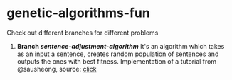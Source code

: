 # genetic-algorithms-fun
Check out different branches for different problems

1. **Branch *sentence-adjustment-algorithm*** 
  It's an algorithm which takes as an input a sentence, creates random population of sentences and outputs the ones with best fitness. Implementation of a tutorial from @sausheong, source: [click](https://sausheong.github.io/posts/a-gentle-introduction-to-genetic-algorithms/)

